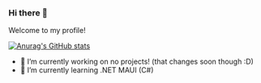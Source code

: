 ### Hi there 👋
Welcome to my profile!

<!--
**GertieMeneer/GertieMeneer** is a ✨ _special_ ✨ repository because its `README.md` (this file) appears on your GitHub profile.

Here are some ideas to get you started:


- 👯 I’m looking to collaborate on ...
- 🤔 I’m looking for help with ...
- 💬 Ask me about ...
- 📫 How to reach me: ...
- 😄 Pronouns: ...
- ⚡ Fun fact: ...
-->

[![Anurag's GitHub stats](https://github-readme-stats.vercel.app/api?username=gertiemeneer&theme=gradient&show_icons=true)](https://github.com/gertiemeneer/github-readme-stats)

- 🔭 I’m currently working on no projects! (that changes soon though :D)
- 🌱 I’m currently learning .NET MAUI (C#)
